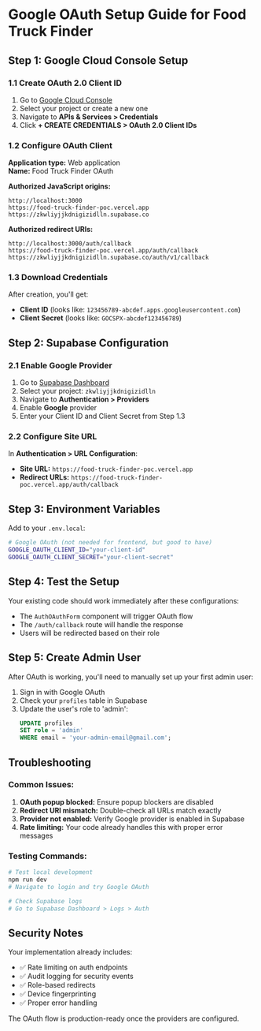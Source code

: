 # Google OAuth Setup Guide for Food Truck Finder

## Step 1: Google Cloud Console Setup

### 1.1 Create OAuth 2.0 Client ID

1. Go to [Google Cloud Console](https://console.cloud.google.com/)
2. Select your project or create a new one
3. Navigate to **APIs & Services > Credentials**
4. Click **+ CREATE CREDENTIALS > OAuth 2.0 Client IDs**

### 1.2 Configure OAuth Client

**Application type:** Web application  
**Name:** Food Truck Finder OAuth  

**Authorized JavaScript origins:**
```
http://localhost:3000
https://food-truck-finder-poc.vercel.app
https://zkwliyjjkdnigizidlln.supabase.co
```

**Authorized redirect URIs:**
```
http://localhost:3000/auth/callback
https://food-truck-finder-poc.vercel.app/auth/callback
https://zkwliyjjkdnigizidlln.supabase.co/auth/v1/callback
```

### 1.3 Download Credentials

After creation, you'll get:
- **Client ID** (looks like: `123456789-abcdef.apps.googleusercontent.com`)
- **Client Secret** (looks like: `GOCSPX-abcdef123456789`)

## Step 2: Supabase Configuration

### 2.1 Enable Google Provider

1. Go to [Supabase Dashboard](https://supabase.com/dashboard)
2. Select your project: `zkwliyjjkdnigizidlln`
3. Navigate to **Authentication > Providers**
4. Enable **Google** provider
5. Enter your Client ID and Client Secret from Step 1.3

### 2.2 Configure Site URL

In **Authentication > URL Configuration**:
- **Site URL:** `https://food-truck-finder-poc.vercel.app`
- **Redirect URLs:** `https://food-truck-finder-poc.vercel.app/auth/callback`

## Step 3: Environment Variables

Add to your `.env.local`:
```bash
# Google OAuth (not needed for frontend, but good to have)
GOOGLE_OAUTH_CLIENT_ID="your-client-id"
GOOGLE_OAUTH_CLIENT_SECRET="your-client-secret"
```

## Step 4: Test the Setup

Your existing code should work immediately after these configurations:
- The `AuthOAuthForm` component will trigger OAuth flow
- The `/auth/callback` route will handle the response
- Users will be redirected based on their role

## Step 5: Create Admin User

After OAuth is working, you'll need to manually set up your first admin user:

1. Sign in with Google OAuth
2. Check your `profiles` table in Supabase
3. Update the user's role to 'admin':
   ```sql
   UPDATE profiles 
   SET role = 'admin' 
   WHERE email = 'your-admin-email@gmail.com';
   ```

## Troubleshooting

### Common Issues:

1. **OAuth popup blocked:** Ensure popup blockers are disabled
2. **Redirect URI mismatch:** Double-check all URLs match exactly
3. **Provider not enabled:** Verify Google provider is enabled in Supabase
4. **Rate limiting:** Your code already handles this with proper error messages

### Testing Commands:

```bash
# Test local development
npm run dev
# Navigate to login and try Google OAuth

# Check Supabase logs
# Go to Supabase Dashboard > Logs > Auth
```

## Security Notes

Your implementation already includes:
- ✅ Rate limiting on auth endpoints
- ✅ Audit logging for security events
- ✅ Role-based redirects
- ✅ Device fingerprinting
- ✅ Proper error handling

The OAuth flow is production-ready once the providers are configured.
